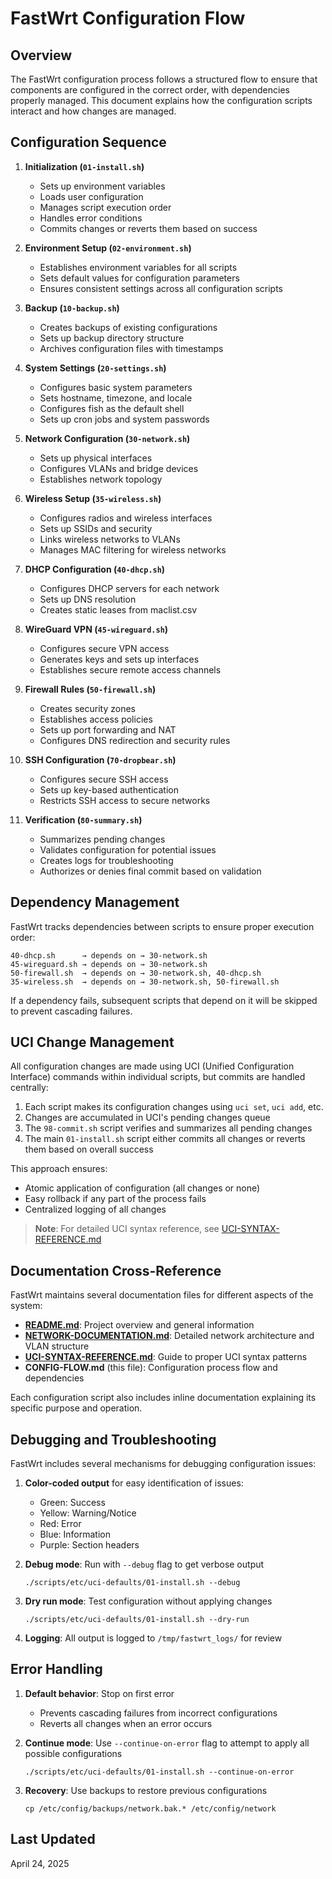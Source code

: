 # FastWrt Configuration Flow

## Overview

The FastWrt configuration process follows a structured flow to ensure that components are configured in the correct order, with dependencies properly managed. This document explains how the configuration scripts interact and how changes are managed.

## Configuration Sequence

1. **Initialization (`01-install.sh`)**
   - Sets up environment variables
   - Loads user configuration
   - Manages script execution order
   - Handles error conditions
   - Commits changes or reverts them based on success

2. **Environment Setup (`02-environment.sh`)**
   - Establishes environment variables for all scripts
   - Sets default values for configuration parameters
   - Ensures consistent settings across all configuration scripts

3. **Backup (`10-backup.sh`)**
   - Creates backups of existing configurations
   - Sets up backup directory structure
   - Archives configuration files with timestamps

4. **System Settings (`20-settings.sh`)**
   - Configures basic system parameters
   - Sets hostname, timezone, and locale
   - Configures fish as the default shell
   - Sets up cron jobs and system passwords

5. **Network Configuration (`30-network.sh`)**
   - Sets up physical interfaces
   - Configures VLANs and bridge devices
   - Establishes network topology

6. **Wireless Setup (`35-wireless.sh`)**
   - Configures radios and wireless interfaces
   - Sets up SSIDs and security
   - Links wireless networks to VLANs
   - Manages MAC filtering for wireless networks

7. **DHCP Configuration (`40-dhcp.sh`)**
   - Configures DHCP servers for each network
   - Sets up DNS resolution
   - Creates static leases from maclist.csv

8. **WireGuard VPN (`45-wireguard.sh`)**
   - Configures secure VPN access
   - Generates keys and sets up interfaces
   - Establishes secure remote access channels

9. **Firewall Rules (`50-firewall.sh`)**
   - Creates security zones
   - Establishes access policies
   - Sets up port forwarding and NAT
   - Configures DNS redirection and security rules

10. **SSH Configuration (`70-dropbear.sh`)**
    - Configures secure SSH access
    - Sets up key-based authentication
    - Restricts SSH access to secure networks

11. **Verification (`80-summary.sh`)**
    - Summarizes pending changes
    - Validates configuration for potential issues
    - Creates logs for troubleshooting
    - Authorizes or denies final commit based on validation

## Dependency Management

FastWrt tracks dependencies between scripts to ensure proper execution order:

```
40-dhcp.sh      → depends on → 30-network.sh
45-wireguard.sh → depends on → 30-network.sh
50-firewall.sh  → depends on → 30-network.sh, 40-dhcp.sh
35-wireless.sh  → depends on → 30-network.sh, 50-firewall.sh
```

If a dependency fails, subsequent scripts that depend on it will be skipped to prevent cascading failures.

## UCI Change Management

All configuration changes are made using UCI (Unified Configuration Interface) commands within individual scripts, but commits are handled centrally:

1. Each script makes its configuration changes using `uci set`, `uci add`, etc.
2. Changes are accumulated in UCI's pending changes queue
3. The `98-commit.sh` script verifies and summarizes all pending changes
4. The main `01-install.sh` script either commits all changes or reverts them based on overall success

This approach ensures:
- Atomic application of configuration (all changes or none)
- Easy rollback if any part of the process fails
- Centralized logging of all changes

> **Note**: For detailed UCI syntax reference, see [UCI-SYNTAX-REFERENCE.md](UCI-SYNTAX-REFERENCE.md)

## Documentation Cross-Reference

FastWrt maintains several documentation files for different aspects of the system:

- **[README.md](../README.md)**: Project overview and general information
- **[NETWORK-DOCUMENTATION.md](NETWORK-DOCUMENTATION.md)**: Detailed network architecture and VLAN structure
- **[UCI-SYNTAX-REFERENCE.md](UCI-SYNTAX-REFERENCE.md)**: Guide to proper UCI syntax patterns
- **CONFIG-FLOW.md** (this file): Configuration process flow and dependencies

Each configuration script also includes inline documentation explaining its specific purpose and operation.

## Debugging and Troubleshooting

FastWrt includes several mechanisms for debugging configuration issues:

1. **Color-coded output** for easy identification of issues:
   - Green: Success
   - Yellow: Warning/Notice
   - Red: Error
   - Blue: Information
   - Purple: Section headers

2. **Debug mode**: Run with `--debug` flag to get verbose output
   ```
   ./scripts/etc/uci-defaults/01-install.sh --debug
   ```

3. **Dry run mode**: Test configuration without applying changes
   ```
   ./scripts/etc/uci-defaults/01-install.sh --dry-run
   ```

4. **Logging**: All output is logged to `/tmp/fastwrt_logs/` for review

## Error Handling

1. **Default behavior**: Stop on first error
   - Prevents cascading failures from incorrect configurations
   - Reverts all changes when an error occurs

2. **Continue mode**: Use `--continue-on-error` flag to attempt to apply all possible configurations
   ```
   ./scripts/etc/uci-defaults/01-install.sh --continue-on-error
   ```

3. **Recovery**: Use backups to restore previous configurations
   ```
   cp /etc/config/backups/network.bak.* /etc/config/network
   ```

## Last Updated
April 24, 2025
